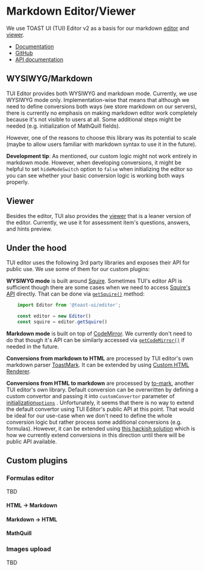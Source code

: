 
# Markdown Editor/Viewer

We use TOAST UI (TUI) Editor v2 as a basis for our markdown [editor](../contentcuration/contentcuration/frontend/shared/views/MarkdownEditor/MarkdownEditor/MarkdownEditor.vue) and [viewer](../contentcuration/contentcuration/frontend/shared/views/MarkdownEditor/MarkdownViewer/MarkdownViewer.vue).

- [Documentation](https://ui.toast.com/tui-editor/)
- [GitHub](https://github.com/nhn/tui.editor)
- [API documentation](https://nhn.github.io/tui.editor/latest/)


## WYSIWYG/Markdown

TUI Editor provides both WYSIWYG and markdown mode. Currently, we use WYSIWYG mode only. Implementation-wise that means that although we need to define conversions both ways (we store markdown on our servers), there is currently no emphasis on making markdown editor work completely because it's not visible to users at all. Some additional steps might be needed (e.g. initialization of MathQuill fields).

However, one of the reasons to choose this library was its potential to scale (maybe to allow users familiar with markdown syntax to use it in the future).

**Development tip**: As mentioned, our custom logic might not work entirely in markdown mode. However, when developing conversions, it might be helpful to set `hideModeSwitch` option to `false` when initializing the editor so you can see whether your basic conversion logic is working both ways properly.


## Viewer

Besides the editor, TUI also provides the [viewer](https://github.com/nhn/tui.editor/blob/master/apps/editor/docs/viewer.md) that is a leaner version of the editor. Currently, we use it for assessment item's questions, answers, and hints preview.


## Under the hood

TUI editor uses the following 3rd party libraries and exposes their API for public use. We use some of them for our custom plugins:

**WYSIWYG mode** is built around [Squire](https://github.com/neilj/Squire). Sometimes TUI's editor API is sufficient though there are some cases when we need to access [Squire's API](https://github.com/neilj/Squire#api) directly. That can be done via [`getSquire()`](https://nhn.github.io/tui.editor/latest/ToastUIEditor#getSquire) method:

```javascript
    import Editor from '@toast-ui/editor';

    const editor = new Editor()
    const squire = editor.getSquire()
```

**Markdown mode** is built on top of [CodeMirror](https://codemirror.net/). We currently don't need to do that though it's API can be similarly accessed via [`getCodeMirror()`](https://nhn.github.io/tui.editor/latest/ToastUIEditor#getCodeMirror)  if needed in the future.

**Conversions from markdown to HTML** are processed by TUI editor's own markdown parser [ToastMark](https://github.com/nhn/tui.editor/tree/master/libs/toastmark). It can be extended by using [Custom HTML Renderer](https://github.com/nhn/tui.editor/blob/master/apps/editor/docs/custom-html-renderer.md).

**Conversions from HTML to markdown** are processed by [to-mark](https://github.com/nhn/tui.editor/tree/master/libs/to-mark), another TUI editor's own library. Default conversion can be overwritten by defining a custom convertor and passing it into `customConvertor` parameter of [initialization`options`](https://nhn.github.io/tui.editor/latest/ToastUIEditor) . Unfortunately, it seems that there is no way to extend the default convertor using TUI Editor's public API at this point. That would be ideal for our use-case when we don't need to define the whole conversion logic but rather process some additional conversions (e.g. formulas). However, it can be extended using [this hackish solution](https://github.com/nhn/tui.editor/issues/615#issuecomment-527802641) which is how we currently extend conversions in this direction until there will be public API available.


## Custom plugins

### Formulas editor

TBD

#### HTML → Markdown
#### Markdown → HTML
#### MathQuill

### Images upload

TBD
